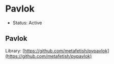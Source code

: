 # Pavlok

* Status: Active

## Pavlok

Library: [https://github.com/metafetish/pypavlok](https://github.com/metafetish/pypavlok)

